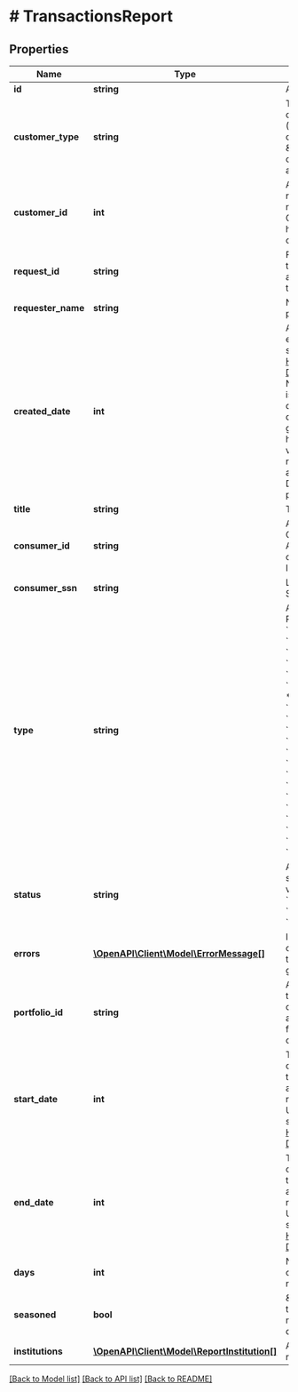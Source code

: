 # # TransactionsReport

## Properties

Name | Type | Description | Notes
------------ | ------------- | ------------- | -------------
**id** | **string** | A report ID | [optional]
**customer_type** | **string** | The type of customer (\&quot;active\&quot; or \&quot;testing\&quot; or \&quot;\&quot; for all types) | [optional]
**customer_id** | **int** | A customer ID represented as a number. See Add Customer API for how to create a customer ID. | [optional]
**request_id** | **string** | Finicity indicator to track all activity associated with this report | [optional]
**requester_name** | **string** | Name of a Finicity partner | [optional]
**created_date** | **int** | A date in Unix epoch time (in seconds). See: [Handling Epoch Dates and Times](https://developer.mastercard.com/open-banking-us/documentation/codes-and-formats/). Note: If the report is retrieved on a day other than the day it was generated, on the header of the PDF version of the report there will be a \&quot;Retrieved Date\&quot; populated. | [optional]
**title** | **string** | Title of the report | [optional]
**consumer_id** | **string** | A consumer ID. See Create Consumer API for how to create a consumer ID. | [optional]
**consumer_ssn** | **string** | Last 4 digits of a SSN | [optional]
**type** | **string** | A report type. Possible values:  * &#x60;voi&#x60;   * &#x60;voa&#x60;   * &#x60;voaHistory&#x60;   * &#x60;history&#x60;   * &#x60;voieTxVerify&#x60;   * &#x60;voieWithReport&#x60;   * &#x60;voieWithInterview&#x60;   * &#x60;paystatement&#x60;   * &#x60;preQualVoa&#x60;   * &#x60;assetSummary&#x60;   * &#x60;voie&#x60;   * &#x60;transactions&#x60;   * &#x60;statement&#x60;   * &#x60;voiePayroll&#x60;   * &#x60;voeTransactions&#x60;   * &#x60;voePayroll&#x60;   * &#x60;cfrp&#x60;   * &#x60;cfrb&#x60;  * &#x60;barpcra&#x60;  * &#x60;barpnoncra&#x60;  * &#x60;barbcra&#x60;  * &#x60;barbftc&#x60;  * &#x60;barbnoncra&#x60; | [optional]
**status** | **string** | A report generation status. Possible values:  * &#x60;inProgress&#x60;  * &#x60;success&#x60;  * &#x60;failure&#x60; | [optional]
**errors** | [**\OpenAPI\Client\Model\ErrorMessage[]**](ErrorMessage.md) | In case errors occurred during the report generation | [optional]
**portfolio_id** | **string** | A unique identifier that will be consistent across all reports created for the same customer | [optional]
**start_date** | **int** | The &#x60;postedDate&#x60; of the earliest transaction analyzed for the report. A date in Unix epoch time (in seconds). See: [Handling Epoch Dates and Times](https://developer.mastercard.com/open-banking-us/documentation/codes-and-formats/). | [optional]
**end_date** | **int** | The &#x60;postedDate&#x60; of the latest transaction analyzed for the report. A date in Unix epoch time (in seconds). See: [Handling Epoch Dates and Times](https://developer.mastercard.com/open-banking-us/documentation/codes-and-formats/). | [optional]
**days** | **int** | Number of days covered by the report | [optional]
**seasoned** | **bool** | \&quot;true\&quot; if the report covers more than 365 days | [optional]
**institutions** | [**\OpenAPI\Client\Model\ReportInstitution[]**](ReportInstitution.md) | A list of institution records | [optional]

[[Back to Model list]](../../README.md#models) [[Back to API list]](../../README.md#endpoints) [[Back to README]](../../README.md)
